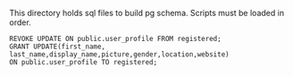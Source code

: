 This directory holds sql files to build pg schema.
Scripts must be loaded in order.

    REVOKE UPDATE ON public.user_profile FROM registered;
    GRANT UPDATE(first_name, last_name,display_name,picture,gender,location,website)
    ON public.user_profile TO registered;
